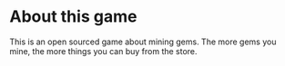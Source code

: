 # About this game
This is an open sourced game about mining gems. The more gems you mine, the more things you can buy from the store.
